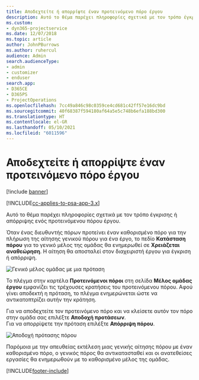 ```yaml
---
title: Αποδεχτείτε ή απορρίψτε έναν προτεινόμενο πόρο έργου
description: Αυτό το θέμα παρέχει πληροφορίες σχετικά με τον τρόπο έγκρισης ή απόρριψης ενός προτεινόμενου πόρου έργου.
ms.custom:
- dyn365-projectservice
ms.date: 12/07/2018
ms.topic: article
author: JohnPBurrows
ms.author: ruhercul
audience: Admin
search.audienceType:
- admin
- customizer
- enduser
search.app:
- D365CE
- D365PS
- ProjectOperations
ms.openlocfilehash: 7cc49a846c98c0359ce4cd681c42ff57e16dc9bd
ms.sourcegitcommit: 40f68387f594180af64a5e5c748b6efa188bd300
ms.translationtype: HT
ms.contentlocale: el-GR
ms.lasthandoff: 05/10/2021
ms.locfileid: "6011596"
---
```

# <a name="accept-or-reject-a-proposed-project-resource"></a>Αποδεχτείτε ή απορρίψτε έναν προτεινόμενο πόρο έργου

[!include [banner](../includes/psa-now-project-operations.md)]

[!INCLUDE[cc-applies-to-psa-app-3.x](../includes/cc-applies-to-psa-app-3x.md)]

Αυτό το θέμα παρέχει πληροφορίες σχετικά με τον τρόπο έγκρισης ή απόρριψης ενός προτεινόμενου πόρου έργου.

Όταν ένας διευθυντής πόρων προτείνει έναν καθορισμένο πόρο για την πλήρωση της αίτησης γενικού πόρου για ένα έργο, το πεδίο **Κατάσταση πόρου** για το γενικό μέλος της ομάδας θα ενημερωθεί σε **Χρειάζεται αναθεώρηση**. Η αίτηση θα αποσταλεί στον διαχειριστή έργου για έγκριση ή απόρριψη.

![Γενικό μέλος ομάδας με μια πρόταση](media/RM-how-to-19.png)

Το πλέγμα στην καρτέλα **Προτεινόμενοι πόροι** στη σελίδα **Μέλος ομάδας έργου** εμφανίζει τις τρέχουσες κρατήσεις του προτεινόμενου πόρου. Αφού γίνει αποδεκτή η πρόταση, το πλέγμα ενημερώνεται ώστε να αντικατοπτρίζει αυτήν την κράτηση. 

Για να αποδεχτείτε τον προτεινόμενο πόρο και να κλείσετε αυτόν τον πόρο στην ομάδα σας επιλέξτε **Αποδοχή προτάσεων**.  
Για να απορρίψετε την πρόταση επιλέξτε **Απόρριψη πόρου**.

![Αποδοχή πρότασης πόρου](media/RM-how-to-20.png) 

Παρόμοια με την απευθείας εκτέλεση μιας γενικής αίτησης πόρου με έναν καθορισμένο πόρο, ο γενικός πόρος θα αντικατασταθεί και οι ανατεθείσες εργασίες θα ενημερωθούν με το καθορισμένο μέλος της ομάδας.


[!INCLUDE[footer-include](../includes/footer-banner.md)]